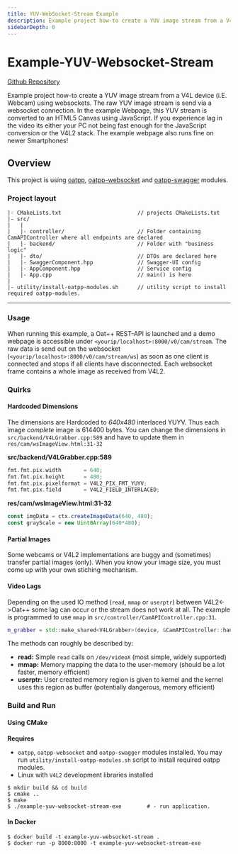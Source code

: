 ```yaml
---
title: YUV-WebSocket-Stream Example
description: Example project how-to create a YUV image stream from a V4L device (i.E. Webcam) using websockets.
sidebarDepth: 0
---
```


# Example-YUV-Websocket-Stream <seo/>

[Github Repository](https://github.com/oatpp/example-yuv-websocket-stream)

Example project how-to create a YUV image stream from a V4L device (i.E. Webcam) using websockets.
The raw YUV image stream is send via a websocket connection. In the example Webpage, this YUV stream is converted to an HTML5 Canvas using JavaScript. 
If you experience lag in the video its either your PC not being fast enough for the JavaScript conversion or the V4L2 stack.
The example webpage also runs fine on newer Smartphones!

## Overview

This project is using [oatpp](https://github.com/oatpp/oatpp), [oatpp-websocket](https://github.com/oatpp/oatpp-websocket) and [oatpp-swagger](https://github.com/oatpp/oatpp-swagger) modules.

### Project layout

```
|- CMakeLists.txt                        // projects CMakeLists.txt
|- src/
|   |
|   |- controller/                       // Folder containing CamAPIController where all endpoints are declared
|   |- backend/                          // Folder with "business logic"
|   |- dto/                              // DTOs are declared here
|   |- SwaggerComponent.hpp              // Swagger-UI config
|   |- AppComponent.hpp                  // Service config
|   |- App.cpp                           // main() is here
|
|- utility/install-oatpp-modules.sh      // utility script to install required oatpp-modules.
```

---

### Usage
When running this example, a Oat++ REST-API is launched and a demo webpage is accessible under `<yourip/localhost>:8000/v0/cam/stream`.
The raw data is send out on the websocket (`<yourip/localhost>:8000/v0/cam/stream/ws`) as soon as one client is connected and stops if all clients have disconnected.
Each websocket frame contains a whole image as received from V4L2. 

### Quirks

#### Hardcoded Dimensions

The dimensions are Hardcoded to *640x480* interlaced YUYV. Thus each image _complete_ image is 614400 bytes.
You can change the dimensions in `src/backend/V4LGrabber.cpp:589` and have to update them in `res/cam/wsImageView.html:31-32`

**src/backend/V4LGrabber.cpp:589**

```cpp
fmt.fmt.pix.width       = 640;
fmt.fmt.pix.height      = 480;
fmt.fmt.pix.pixelformat = V4L2_PIX_FMT_YUYV;
fmt.fmt.pix.field       = V4L2_FIELD_INTERLACED;
```

**res/cam/wsImageView.html:31-32**
```js
const imgData = ctx.createImageData(640, 480);
const grayScale = new Uint8Array(640*480);
```

#### Partial Images
Some webcams or V4L2 implementations are buggy and (sometimes) transfer partial images (only).
When you know your image size, you must come up with your own stiching mechanism. 

#### Video Lags
Depending on the used IO method (`read`, `mmap` or `userptr`) between V4L2<->Oat++ some lag can occur or the stream does not work at all.
The example is programmed to use `mmap` in `src/controller/CamAPIController.cpp:31`.

```c++
m_grabber = std::make_shared<V4LGrabber>(device, &CamAPIController::handle_frame, m_imageReceivers.get(), V4LGrabber::IO_METHOD_MMAP);
```


The methods can roughly be described by:

- **read:** Simple `read` calls on `/dev/videoX` (most simple, widely supported)
- **mmap:** Memory mapping the data to the user-memory (should be a lot faster, memory efficient)
- **userptr:** User created memory region is given to kernel and the kernel uses this region as buffer (potentially dangerous, memory efficient)


### Build and Run

#### Using CMake

**Requires**

- `oatpp`, `oatpp-websocket` and `oatpp-swagger` modules installed. You may run `utility/install-oatpp-modules.sh` 
script to install required oatpp modules.
- Linux with `V4L2` development libraries installed

```
$ mkdir build && cd build
$ cmake ..
$ make 
$ ./example-yuv-websocket-stream-exe        # - run application.
```

#### In Docker

```
$ docker build -t example-yuv-websocket-stream .
$ docker run -p 8000:8000 -t example-yuv-websocket-stream-exe
```
